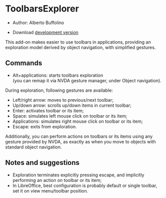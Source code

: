 # ToolbarsExplorer #

* Author: Alberto Buffolino
<!-- * Download [stable version][1] -->
* Download [development version][2]

This add-on makes easier to use toolbars in applications, providing an exploration model derived by object navigation, with simplified gestures.

## Commands

* Alt+applications: starts toolbars exploration<br/>
(you can remap it via NVDA gesture manager, under Object navigation).

During exploration, following gestures are available:

* Left/right arrow: moves to previous/next toolbar;
* Up/down arrow: scrolls up/down items in current toolbar;
* Enter: activates toolbar or its item;
* Space: simulates left mouse click on toolbar or its item;
* Applications: simulates right mouse click on toolbar or its item;
* Escape: exits from exploration.

Additionally, you can perform actions on toolbars or its items using any gesture provided by NVDA, as exactly as when you move to objects with standard object navigation.

## Notes and suggestions

* Exploration terminates explicitly pressing escape, and implicitly performing an action on toolbar or its item;
* In LibreOffice, best configuration is probably default or single toolbar, set it on view menu/toolbar position.


[2]: https://raw.githubusercontent.com/ABuffEr/toolbarsExplorer/master/toolbarsExplorer-1.0-20180822-dev.nvda-addon
